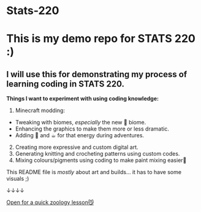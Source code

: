 # Stats-220
# This is my demo repo for STATS 220 :)
## I will use this for demonstrating my process of learning coding in STATS 220.
**Things I want to experiment with using coding knowledge:**

<!--- numbered lists --->
1. Minecraft modding:
<!--- unordered lists --->
* Tweaking with biomes, *especially* the new 🌸 biome.
* Enhancing the graphics to make them more or less dramatic.
* Adding 🍵 and ☕︎ for that energy during adventures.
2. Creating more expressive and custom digital art.
3. Generating knitting and crocheting patterns using custom codes.
4. Mixing colours/pigments using coding to make paint mixing easier🎨 

This README file is *mostly* about art and builds... it has to have some visuals ;)

↓↓↓↓

[Open for a quick zoology lesson😼](https://minecraft.wiki/w/Cat)
